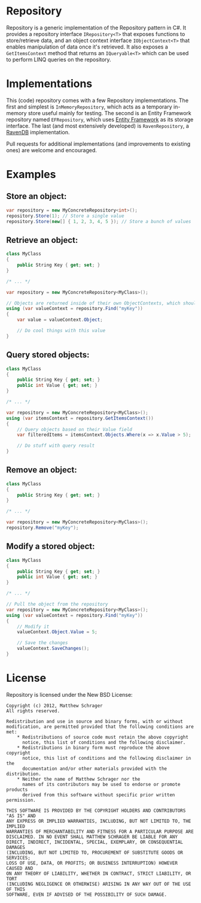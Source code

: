 Repository
=============

Repository is a generic implementation of the Repository pattern in C#. It provides a repository interface ```IRepository<T>``` that exposes functions to store/retrieve data,
and an object context interface ```IObjectContext<T>``` that enables manipulation of data once it's retrieved. It also exposes a ```GetItemsContext``` method that returns
an ```IQueryable<T>``` which can be used to perform LINQ queries on the repository.

Implementations
================

This (code) repository comes with a few Repository implementations. The first and simplest is ```InMemoryRepository```, which acts as a temporary in-memory store useful mainly for testing. The second is
an Entity Framework repository named ```EFRepository```, which uses [Entity Framework](http://msdn.microsoft.com/en-us/data/ef.aspx) as its storage interface. The last (and most extensively developed) is ```RavenRepository```, 
a [RavenDB](http://ravendb.net/) implementation.

Pull requests for additional implementations (and improvements to existing ones) are welcome and encouraged.

Examples
===========

Store an object:
-----------------

```C#
var repository = new MyConcreteRepository<int>();
repository.Store(1); // Store a single value
repository.Store(new[] { 1, 2, 3, 4, 5 }); // Store a bunch of values
```

Retrieve an object:
--------------------

```C#
class MyClass 
{
	public String Key { get; set; }
}

/* ... */

var repository = new MyConcreteRepository<MyClass>();

// Objects are returned inside of their own ObjectContexts, which should be disposed
using (var valueContext = repository.Find("myKey"))
{ 
	var value = valueContext.Object;

	// Do cool things with this value
}
```

Query stored objects:
----------------------

```C#
class MyClass
{
	public String Key { get; set; }
	public int Value { get; set; }
}

/* ... */

var repository = new MyConcreteRepository<MyClass>();
using (var itemsContext = repository.GetItemsContext())
{
	// Query objects based on their Value field
	var filteredItems = itemsContext.Objects.Where(x => x.Value > 5);

	// Do stuff with query result
}
```


Remove an object:
-----------------

```C#
class MyClass 
{
	public String Key { get; set; }
}

/* ... */

var repository = new MyConcreteRepository<MyClass>();
repository.Remove("myKey");
```

Modify a stored object:
-----------------------

```C#
class MyClass 
{
	public String Key { get; set; }
	public int Value { get; set; }
}

/* ... */

// Pull the object from the repository
var repository = new MyConcreteRepository<MyClass>();
using (var valueContext = repository.Find("myKey"))
{
	// Modify it
	valueContext.Object.Value = 5;

	// Save the changes
	valueContext.SaveChanges();
}
```

License
===========

Repository is licensed under the New BSD License:

```
Copyright (c) 2012, Matthew Schrager
All rights reserved.

Redistribution and use in source and binary forms, with or without
modification, are permitted provided that the following conditions are met:
    * Redistributions of source code must retain the above copyright
      notice, this list of conditions and the following disclaimer.
    * Redistributions in binary form must reproduce the above copyright
      notice, this list of conditions and the following disclaimer in the
      documentation and/or other materials provided with the distribution.
    * Neither the name of Matthew Schrager nor the
      names of its contributors may be used to endorse or promote products
      derived from this software without specific prior written permission.

THIS SOFTWARE IS PROVIDED BY THE COPYRIGHT HOLDERS AND CONTRIBUTORS "AS IS" AND
ANY EXPRESS OR IMPLIED WARRANTIES, INCLUDING, BUT NOT LIMITED TO, THE IMPLIED
WARRANTIES OF MERCHANTABILITY AND FITNESS FOR A PARTICULAR PURPOSE ARE
DISCLAIMED. IN NO EVENT SHALL MATTHEW SCHRAGER BE LIABLE FOR ANY
DIRECT, INDIRECT, INCIDENTAL, SPECIAL, EXEMPLARY, OR CONSEQUENTIAL DAMAGES
(INCLUDING, BUT NOT LIMITED TO, PROCUREMENT OF SUBSTITUTE GOODS OR SERVICES;
LOSS OF USE, DATA, OR PROFITS; OR BUSINESS INTERRUPTION) HOWEVER CAUSED AND
ON ANY THEORY OF LIABILITY, WHETHER IN CONTRACT, STRICT LIABILITY, OR TORT
(INCLUDING NEGLIGENCE OR OTHERWISE) ARISING IN ANY WAY OUT OF THE USE OF THIS
SOFTWARE, EVEN IF ADVISED OF THE POSSIBILITY OF SUCH DAMAGE.
```









